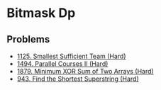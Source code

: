 # Bitmask Dp

## Problems

* [1125. Smallest Sufficient Team \(Hard\)](https://leetcode.com/problems/smallest-sufficient-team/)
* [1494. Parallel Courses II \(Hard\)](https://leetcode.com/problems/parallel-courses-ii/)
* [1879. Minimum XOR Sum of Two Arrays (Hard)](https://leetcode.com/problems/minimum-xor-sum-of-two-arrays/)
* [943. Find the Shortest Superstring (Hard)](https://leetcode.com/problems/find-the-shortest-superstring/)